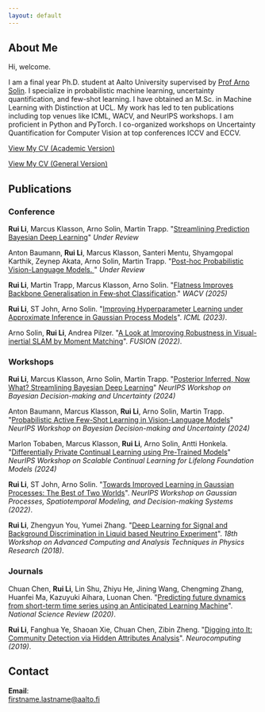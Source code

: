 ```yaml
---
layout: default
---
```


## About Me

Hi, welcome.

I am a final year Ph.D. student at Aalto University supervised by [Prof Arno Solin](https://users.aalto.fi/~asolin/). I specialize in probabilistic machine learning, uncertainty quantification, and few-shot learning. I have obtained an M.Sc. in Machine Learning with Distinction at UCL. My work has led to ten publications including top venues like ICML, WACV, and NeurIPS workshops. I am proficient in Python and PyTorch. I co-organized workshops on Uncertainty Quantification for Computer Vision at top conferences ICCV and ECCV.


[View My CV (Academic Version)](cv/)

[View My CV (General Version)](general_cv/)

## Publications

### Conference

**Rui Li**, Marcus Klasson, Arno Solin, Martin Trapp. "[Streamlining Prediction Bayesian Deep Learning]()" _Under Review_

Anton Baumann, **Rui Li**, Marcus Klasson, Santeri Mentu, Shyamgopal Karthik, Zeynep Akata, Arno Solin, Martin Trapp. "[Post-hoc Probabilistic Vision-Language Models. ]()" _Under Review_

**Rui Li**, Martin Trapp, Marcus Klasson, Arno Solin. "[Flatness Improves Backbone Generalisation in Few‐shot Classification](https://arxiv.org/abs/2404.07696)." _WACV (2025)_

**Rui Li**, ST John, Arno Solin. "[Improving Hyperparameter Learning under Approximate Inference in Gaussian Process Models](https://arxiv.org/abs/2306.04201)".  _ICML (2023)_.

Arno Solin, **Rui Li**, Andrea Pilzer. "[A Look at Improving Robustness in Visual-inertial SLAM by Moment Matching](https://arxiv.org/abs/2205.13821)". _FUSION (2022)_.

### Workshops

**Rui Li**, Marcus Klasson, Arno Solin, Martin Trapp. "[Posterior Inferred, Now What? Streamlining Bayesian Deep Learning](https://openreview.net/forum?id=cx9TXPTzt9)" _NeurIPS Workshop on Bayesian Decision-making and Uncertainty (2024)_

Anton Baumann, Marcus Klasson, **Rui Li**, Arno Solin, Martin Trapp. "[Probabilistic Active Few-Shot Learning in Vision-Language Models](https://openreview.net/forum?id=sSX9wLMSJT)" _NeurIPS Workshop on Bayesian Decision-making and Uncertainty (2024)_

Marlon Tobaben, Marcus Klasson, **Rui Li**, Arno Solin, Antti Honkela. "[Differentially Private Continual Learning using Pre-Trained Models](https://arxiv.org/html/2411.04680v2)" _NeurIPS Workshop on Scalable Continual Learning for Lifelong Foundation Models (2024)_

**Rui Li**, ST John, Arno Solin. "[Towards Improved Learning in Gaussian Processes: The Best of Two Worlds](https://arxiv.org/pdf/2211.06260.pdf)".  _NeurIPS Workshop on Gaussian Processes, Spatiotemporal Modeling, and Decision-making Systems (2022)_.

**Rui Li**, Zhengyun You, Yumei Zhang. "[Deep Learning for Signal and Background Discrimination in Liquid based Neutrino Experiment](https://iopscience.iop.org/article/10.1088/1742-6596/1085/4/042037)". _18th Workshop on Advanced Computing and Analysis Techniques
in Physics Research (2018)_.


### Journals
Chuan Chen, **Rui Li**, Lin Shu, Zhiyu He, Jining Wang, Chengming Zhang, Huanfei Ma, Kazuyuki Aihara, Luonan Chen. "[Predicting future dynamics from short-term time series using an Anticipated Learning Machine](https://academic.oup.com/nsr/article/7/6/1079/5740743)". _National Science Review (2020)_.

**Rui Li**, Fanghua Ye, Shaoan Xie, Chuan Chen, Zibin Zheng. "[Digging into It: Community Detection via Hidden Attributes Analysis](https://www.sciencedirect.com/science/article/abs/pii/S0925231218314036)". _Neurocomputing (2019)_.



## Contact
**Email**:   
[firstname.lastname@aalto.fi](mailto:rui.li@aalto.fi)

